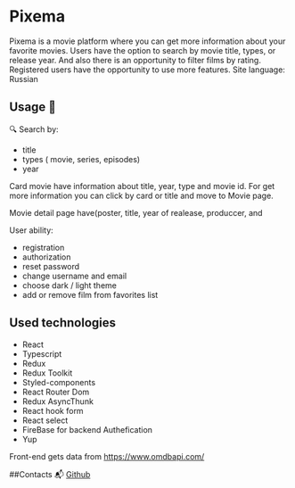 # **Pixema**

Pixema is a movie platform where you can get more information about your favorite movies. Users have the option to search by movie title, types, or release year. And also there is an opportunity to filter films by rating. Registered users have the opportunity to use more features.
Site language: Russian


## Usage 🎥
🔍 Search by:
* title
* types ( movie, series, episodes)
* year


Card movie have information about title, year, type and movie id. For get more information you can click by card or title and move to Movie page.


Movie detail page have(poster, title, year of realease, produccer, and


User ability:
* registration
* authorization
* reset password
* change username and email
* choose dark / light theme
* add or remove film from favorites list


## Used technologies
* React
* Typescript
* Redux
* Redux Toolkit
* Styled-components
* React Router Dom
* Redux AsyncThunk
* React hook form
* React select
* FireBase for backend Authefication
* Yup


Front-end gets data from https://www.omdbapi.com/
 
 
##Contacts 📬
[Github](https://github.com/ladaln, "Github")
